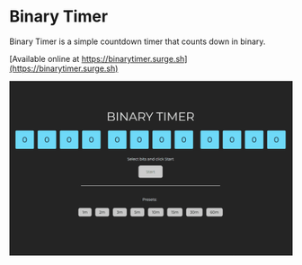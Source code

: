 # Binary Timer

Binary Timer is a simple countdown timer that counts down in binary.

[Available online at https://binarytimer.surge.sh](https://binarytimer.surge.sh)

![demo](demo.gif)
